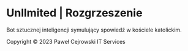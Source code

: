 # Unllmited | Rozgrzeszenie
Bot sztucznej inteligencji symulujący spowiedź w kościele katolickim.


Copyright © 2023 Paweł Cejrowski IT Services
